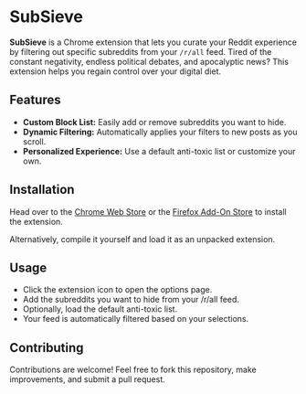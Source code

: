 # SubSieve

**SubSieve** is a Chrome extension that lets you curate your Reddit experience by filtering out specific subreddits from your `/r/all` feed. Tired of the constant negativity, endless political debates, and apocalyptic news? This extension helps you regain control over your digital diet.

## Features

-   **Custom Block List:** Easily add or remove subreddits you want to hide.
-   **Dynamic Filtering:** Automatically applies your filters to new posts as you scroll.
-   **Personalized Experience:** Use a default anti-toxic list or customize your own.

## Installation

Head over to the [Chrome Web Store](https://chromewebstore.google.com/detail/subsieve/kaajhikijnhbdllpdjigneldnajefofa) or the [Firefox Add-On Store](https://addons.mozilla.org/en-GB/firefox/addon/subsieve/) to install the extension.

Alternatively, compile it yourself and load it as an unpacked extension.

## Usage

-   Click the extension icon to open the options page.
-   Add the subreddits you want to hide from your /r/all feed.
-   Optionally, load the default anti-toxic list.
-   Your feed is automatically filtered based on your selections.

## Contributing

Contributions are welcome! Feel free to fork this repository, make improvements, and submit a pull request.
